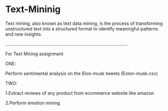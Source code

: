 # Text-Mininig
Text mining, also known as text data mining, is the process of transforming unstructured text into a structured format to identify meaningful patterns and new insights.




...............................................................................................

For Text Mining assignment


ONE:


Perform sentimental analysis on the Elon-musk tweets (Exlon-musk.csv)

TWO:


1.Extract reviews of any product from ecommerce website like amazon

2.Perform emotion mining
